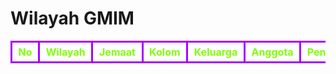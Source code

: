 <!DOCTYPE html>
<html>
<head>
	<title>Wilayah GMIM</title>
</head>
<!-- style css table -->
<style type="text/css" media="all">
table {
    border-collapse: collapse;
}
tbody,
td,
th,
tr {
    border-color: inherit;
    border-style: solid;
    border-width: 3;
}
.table > :not(caption) > * > * {
    padding: 0.3rem 0.6rem;
    color: #80FF00;
}
.table-bordered > :not(caption) > * {
    border-width: 3px 0;
    border-color: #A600FF;
}
.table-bordered > :not(caption) > * > * {
    border-width: 0 3px;
}
</style>
<body>
    <h1>Wilayah GMIM</h1>
    <table class="table table-bordered">
        <thead>
            <tr>
                <th scope="col">No</th>
                <th scope="col">Wilayah</th>
                <th scope="col">Jemaat</th>
                <th scope="col">Kolom</th>
                <th scope="col">Keluarga</th>
                <th scope="col">Anggota</th>
                <th scope="col">Pendeta</th>
                <th scope="col">GA</th>
                <th scope="col">Diaken</th>
                <th scope="col">Penatua</th>
            </tr>
        </thead>
        <tbody id="data-gmim">
        </tbody>
    </table>
	<script>
		// Mengambil data dari file JSON
		fetch('data.json')
		  .then(response => response.json())
		  .then(data => {
		  	// Menampilkan data pada tabel
		    let tableData = '';
		    data.forEach((gmim, index) => {
		      tableData += `            <tr>
                <td>${gmim["No"]}</td>
                <td>${gmim["Nama Wilayah"]}</td>
                <td>${gmim["Jumlah Jemaat"]}</td>
                <td>${gmim["Jumlah Kolom"]}</td>
                <td>${gmim["Jumlah Keluarga"]}</td>
                <td>${gmim["Jumlah Anggota"]}</td>
                <td>${gmim["Jumlah Pendeta"]}</td>
                <td>${gmim["Jumlah GA"]}</td>
                <td>${gmim["Jumlah Diaken"]}</td>
                <td>${gmim["Jumlah Penatua"]}</td>
            </tr>`;
		    });
		    document.getElementById('data-gmim').innerHTML = tableData;
		  })
		  .catch(error => console.error(error));
	</script>
</body>
</html>
